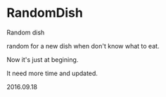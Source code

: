 # RandomDish
Random dish

random for a new dish when don't know what to eat. 

Now it's just at begining.

It need more time and updated.

2016.09.18

